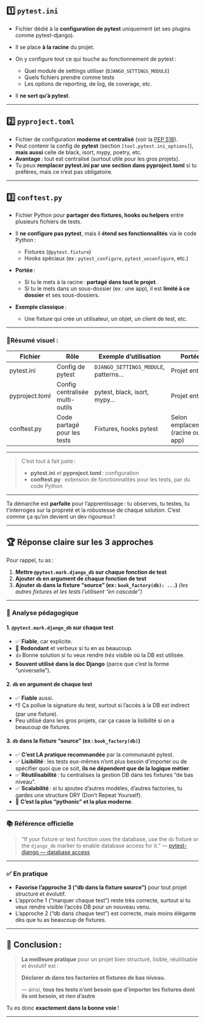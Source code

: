 

## 1️⃣ **`pytest.ini`**

* Fichier dédié à la **configuration de pytest** uniquement (et ses plugins comme pytest-django).
* Il se place **à la racine** du projet.
* On y configure tout ce qui touche au fonctionnement de pytest :

  * Quel module de settings utiliser (`DJANGO_SETTINGS_MODULE`)
  * Quels fichiers prendre comme tests
  * Les options de reporting, de log, de coverage, etc.
* Il **ne sert qu’à pytest**.

---

## 2️⃣ **`pyproject.toml`**

* Fichier de configuration **moderne et centralisé** (voir la [PEP 518](https://peps.python.org/pep-0518/)).
* Peut contenir la config de **pytest** (section `[tool.pytest.ini_options]`), **mais aussi** celle de black, isort, mypy, poetry, etc.
* **Avantage** : tout est centralisé (surtout utile pour les gros projets).
* Tu peux **remplacer pytest.ini par une section dans pyproject.toml** si tu préfères, mais ce n’est pas obligatoire.

---

## 3️⃣ **`conftest.py`**

* Fichier Python pour **partager des fixtures, hooks ou helpers** entre plusieurs fichiers de tests.
* Il **ne configure pas pytest**, mais il **étend ses fonctionnalités** via le code Python :

  * Fixtures (`@pytest.fixture`)
  * Hooks spéciaux (ex : `pytest_configure`, `pytest_unconfigure`, etc.)
* **Portée** :

  * Si tu le mets à la racine : **partagé dans tout le projet**.
  * Si tu le mets dans un sous-dossier (ex : une app), il est **limité à ce dossier** et ses sous-dossiers.
* **Exemple classique** :

  * Une fixture qui crée un utilisateur, un objet, un client de test, etc.

---

### 🚩**Résumé visuel** :

| Fichier        | Rôle                            | Exemple d’utilisation               | Portée                            |
| -------------- | ------------------------------- | ----------------------------------- | --------------------------------- |
| pytest.ini     | Config de pytest                | `DJANGO_SETTINGS_MODULE`, patterns… | Projet entier                     |
| pyproject.toml | Config centralisée multi-outils | pytest, black, isort, mypy…         | Projet entier                     |
| conftest.py    | Code partagé pour les tests     | Fixtures, hooks pytest              | Selon emplacement (racine ou app) |

---

> C’est tout à fait juste :
>
> * **pytest.ini** et **pyproject.toml** : configuration
> * **conftest.py** : extension de fonctionnalités pour les tests, par du code Python

---

Ta démarche est **parfaite** pour l’apprentissage : tu observes, tu testes, tu t’interroges sur la propreté et la robustesse de chaque solution.
C’est comme ça qu’on devient un dev rigoureux !



---

## 🏆 **Réponse claire sur les 3 approches**

Pour rappel, tu as :

1. **Mettre `@pytest.mark.django_db` sur chaque fonction de test**
2. **Ajouter `db` en argument de chaque fonction de test**
3. **Ajouter `db` dans la fixture “source” (ex : `book_factory(db): ...`)**
   *(les autres fixtures et les tests l’utilisent “en cascade”)*

---

### 🔎 **Analyse pédagogique**

#### **1. `@pytest.mark.django_db` sur chaque test**

* ✅ **Fiable**, car explicite.
* 🚩 **Redondant** et verbeux si tu en as beaucoup.
* 👍 Bonne solution si tu veux rendre *très* visible où la DB est utilisée.
* **Souvent utilisé dans la doc Django** (parce que c’est la forme “universelle”).

#### **2. `db` en argument de chaque test**

* ✅ **Fiable** aussi.
* 👎 Ça pollue la signature du test, surtout si l’accès à la DB est indirect (par une fixture).
* Peu utilisé dans les gros projets, car ça casse la lisibilité si on a beaucoup de fixtures.

#### **3. `db` dans la fixture “source” (ex : `book_factory(db)`)**

* ✅ **C’est LA pratique recommandée** par la communauté pytest.
* ✅ **Lisibilité** : les tests eux-mêmes n’ont plus besoin d’importer ou de spécifier quoi que ce soit, **ils ne dépendent que de la logique métier**.
* ✅ **Réutilisabilité** : tu centralises la gestion DB dans tes fixtures “de bas niveau”.
* ✅ **Scalabilité** : si tu ajoutes d’autres modèles, d’autres factories, tu gardes une structure DRY (Don’t Repeat Yourself).
* 🌟 **C’est la plus “pythonic” et la plus moderne**.

---

### 📚 **Référence officielle**

> “If your fixture or test function uses the database, use the `db` fixture or the `django_db` marker to enable database access for it.”
> — [pytest-django — database access](https://pytest-django.readthedocs.io/en/latest/database.html#enabling-database-access)

---

### ✅ **En pratique**

* **Favorise l’approche 3 (“db dans la fixture source”)** pour tout projet structuré et évolutif.
* L’approche 1 (“marquer chaque test”) reste très correcte, surtout si tu veux rendre visible l’accès DB pour un nouveau venu.
* L’approche 2 (“db dans chaque test”) est correcte, mais moins élégante dès que tu as beaucoup de fixtures.

---

## 🏅 **Conclusion :**

> **La meilleure pratique** pour un projet bien structuré, lisible, réutilisable et évolutif est :
>
> **Déclarer `db` dans tes factories et fixtures de bas niveau.**
>
> — ainsi, **tous tes tests n’ont besoin que d’importer les fixtures dont ils ont besoin, et rien d’autre**.

Tu es donc **exactement dans la bonne voie** !

---


